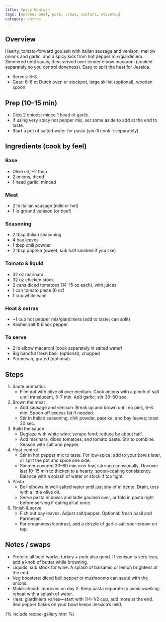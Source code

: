 ```yaml
---
title: Spicy Goulash
tags: [entree, beef, pork, crowd, comfort, stovetop]
category: entree
---
```


## Overview
Hearty, tomato‑forward goulash with Italian sausage and venison, mellow onions and garlic, and a spicy kick from hot pepper mix/giardiniera. Simmered until saucy, then served over tender elbow macaroni (cooked separately so you control doneness). Easy to split the heat for Jessica.

- Serves: 6–8
- Gear: 6–8 qt Dutch oven or stockpot, large skillet (optional), wooden spoon

## Prep (10–15 min)
- Dice 2 onions; mince 1 head of garlic.
- If using very spicy hot pepper mix, set some aside to add at the end to taste.
- Start a pot of salted water for pasta (you’ll cook it separately).

## Ingredients (cook by feel)
### Base
- Olive oil, ~2 tbsp
- 2 onions, diced
- 1 head garlic, minced

### Meat
- 2 lb Italian sausage (mild or hot)
- 1 lb ground venison (or beef)

### Seasoning
- 2 tbsp Italian seasoning
- 4 bay leaves
- 1 tbsp chili powder
- 2 tbsp paprika (sweet; sub half smoked if you like)

### Tomato & liquid
- 32 oz marinara
- 32 oz chicken stock
- 2 cans diced tomatoes (14–15 oz each), with juices
- 1 can tomato paste (6 oz)
- 1 cup white wine

### Heat & extras
- ~1 cup hot pepper mix/giardiniera (add to taste; can split)
- Kosher salt & black pepper

### To serve
- 2 lb elbow macaroni (cook separately in salted water)
- Big handful fresh basil (optional), chopped
- Parmesan, grated (optional)

## Steps
1. Sauté aromatics
   - Film pot with olive oil over medium. Cook onions with a pinch of salt until translucent, 5–7 min. Add garlic; stir 30–60 sec.
2. Brown the meat
   - Add sausage and venison. Break up and brown until no pink, 6–8 min. Spoon off excess fat if needed.
   - Stir in Italian seasoning, chili powder, paprika, and bay leaves; toast 30 sec.
3. Build the sauce
   - Deglaze with white wine; scrape fond; reduce by about half.
   - Add marinara, diced tomatoes, and tomato paste. Stir to combine. Season with salt and pepper.
4. Heat control
   - Stir in hot pepper mix to taste. For low‑spice: add to your bowls later, or split the pot and spice one side.
   - Simmer covered 30–60 min over low, stirring occasionally. Uncover last 10–15 min to thicken to a hearty, spoon‑coating consistency. Balance with a splash of water or stock if too tight.
5. Pasta
   - Boil elbows in well‑salted water until just shy of al dente. Drain, toss with a little olive oil.
   - Serve pasta in bowls and ladle goulash over, or fold in pasta right before serving if eating all at once.
6. Finish & serve
   - Fish out bay leaves. Adjust salt/pepper. Optional: fresh basil and Parmesan.
   - For creaminess/contrast, add a drizzle of garlic‑salt sour‑cream on top.

## Notes / swaps
- Protein: all beef works; turkey + pork also good. If venison is very lean, add a knob of butter while browning.
- Liquids: sub stock for wine. A splash of balsamic or lemon brightens at the end.
- Veg boosters: diced bell pepper or mushrooms can sauté with the onions.
- Make‑ahead: improves on day 2. Keep pasta separate to avoid swelling; reheat with a splash of water.
- Heat: giardiniera varies—start with 1/4–1/2 cup, add more at the end. Red pepper flakes on your bowl keeps Jessica’s mild.

{% include recipe-gallery.html %}
